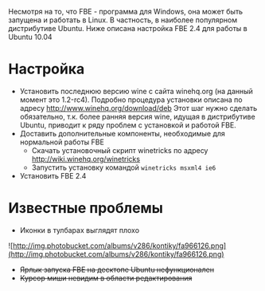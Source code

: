 Несмотря на то, что FBE - программа для Windows, она может быть запущена и работать в Linux. В частность, в наиболее популярном дистрибутиве Ubuntu. Ниже описана настройка FBE 2.4 для работы в Ubuntu 10.04

# Настройка #

  * Установить последнюю версию wine c сайта winehq.org (на данный момент это 1.2-rc4). Подробно процедура установки описана по адресу http://www.winehq.org/download/deb Этот шаг нужно сделать обязательно, т.к. более ранняя версия wine, идущая в дистрибутиве Ubuntu, приводит к ряду проблем с установкой и работой FBE.
  * Доставить дополнительные компоненты, необходимые для нормальной работы FBE
    * Скачать установочный скрипт winetricks по адресу http://wiki.winehq.org/winetricks
    * Запустить установку командой ` winetricks msxml4 ie6 `
  * Установить FBE 2.4

# Известные проблемы #
  * Иконки в тулбарах выглядят плохо

![http://img.photobucket.com/albums/v286/kontiky/fa966126.png](http://img.photobucket.com/albums/v286/kontiky/fa966126.png)

  * ~~Ярлык запуска FBE на десктопе Ubuntu нефункционален~~
  * ~~Курсор миши невидим в области редактирования~~

